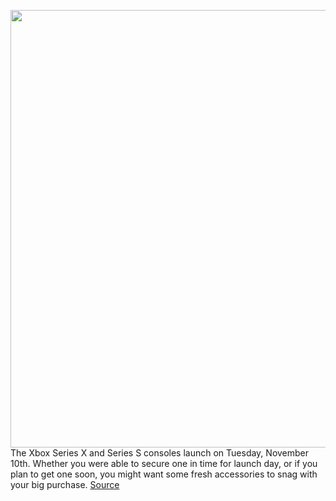 <img src='https://cdn.vox-cdn.com/thumbor/8GtXgmL2LDIpELQgAtsMISTHzwg=/0x0:2640x1748/1200x0/filters:focal(0x0:2640x1748):no_upscale()/cdn.vox-cdn.com/uploads/chorus_asset/file/21904643/twarren_xboxseriesxcontroller_VLS_3616_2_4.jpg' width='700px' /><br/>
The Xbox Series X and Series S consoles launch on Tuesday, November 10th. Whether you were able to secure one in time for launch day, or if you plan to get one soon, you might want some fresh accessories to snag with your big purchase.
<a href='https://www.theverge.com/21550830/xbox-series-x-s-wireless-controller-ssd-hard-drive-accessories'> Source <a/>
